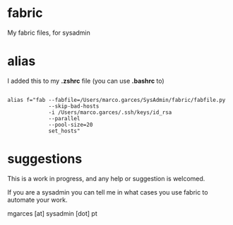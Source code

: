 fabric
======

My fabric files, for sysadmin


alias
======
I added this to my __.zshrc__ file (you can use __.bashrc__ to)

<code>
alias f="fab --fabfile=/Users/marco.garces/SysAdmin/fabric/fabfile.py
             --skip-bad-hosts
             -i /Users/marco.garces/.ssh/keys/id_rsa
             --parallel
             --pool-size=20
             set_hosts"
</code>


suggestions
===========

This is a work in progress, and any help or suggestion is welcomed.

If you are a sysadmin you can tell me in what cases you use fabric to automate your work.


mgarces [at] sysadmin [dot] pt
